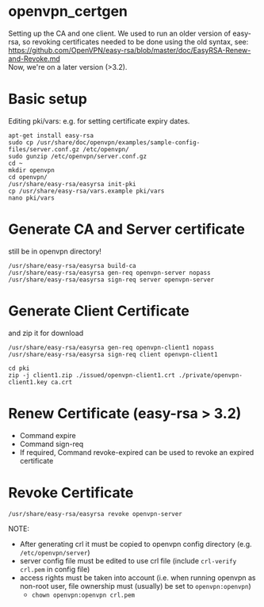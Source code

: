 # openvpn_certgen
Setting up the CA and one client.
We used to run an older version of easy-rsa, so revoking certificates needed to be done using the old syntax, see: https://github.com/OpenVPN/easy-rsa/blob/master/doc/EasyRSA-Renew-and-Revoke.md  
Now, we're on a later version (>3.2).

# Basic setup
Editing pki/vars: e.g. for setting certificate expiry dates. 
```
apt-get install easy-rsa
sudo cp /usr/share/doc/openvpn/examples/sample-config-files/server.conf.gz /etc/openvpn/
sudo gunzip /etc/openvpn/server.conf.gz
cd ~
mkdir openvpn
cd openvpn/
/usr/share/easy-rsa/easyrsa init-pki
cp /usr/share/easy-rsa/vars.example pki/vars
nano pki/vars
```

# Generate CA and Server certificate
still be in openvpn directory!  
```
/usr/share/easy-rsa/easyrsa build-ca
/usr/share/easy-rsa/easyrsa gen-req openvpn-server nopass
/usr/share/easy-rsa/easyrsa sign-req server openvpn-server
```

# Generate Client Certificate
and zip it for download
```
/usr/share/easy-rsa/easyrsa gen-req openvpn-client1 nopass
/usr/share/easy-rsa/easyrsa sign-req client openvpn-client1

cd pki
zip -j client1.zip ./issued/openvpn-client1.crt ./private/openvpn-client1.key ca.crt
```

# Renew Certificate (easy-rsa > 3.2)
- Command expire <NAME>   
- Command sign-req <TYPE> <NAME>
- If required, Command revoke-expired can be used to revoke an expired certificate

# Revoke Certificate
```
/usr/share/easy-rsa/easyrsa revoke openvpn-server
```
NOTE:
- After generating crl it must be copied to openvpn config directory (e.g. `/etc/openvpn/server`)
- server config file must be edited to use crl file (include `crl-verify crl.pem` in config file)
- access rights must be taken into account (i.e. when running openvpn as non-root user, file ownership must (usually) be set to `openvpn:openvpn`)
  - `chown openvpn:openvpn crl.pem`
